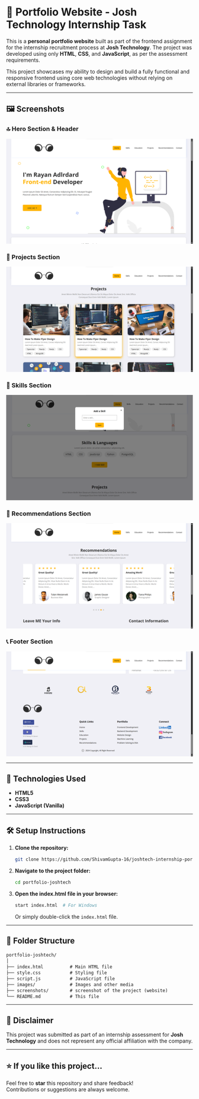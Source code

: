 # 💼 Portfolio Website - Josh Technology Internship Task

This is a **personal portfolio website** built as part of the frontend assignment for the internship recruitment process at **Josh Technology**. The project was developed using only **HTML**, **CSS**, and **JavaScript**, as per the assessment requirements.

This project showcases my ability to design and build a fully functional and responsive frontend using core web technologies without relying on external libraries or frameworks.


---

## 🖼️ Screenshots

### 🔝 Hero Section & Header
![Hero Screenshot](./screenshots/hero.png)

### 📁 Projects Section
![Projects Screenshot](./screenshots/projects.png)

### 🧠 Skills Section
![Skills Screenshot](./screenshots/skills.png)

### 💬 Recommendations Section
![Recommendations Screenshot](./screenshots/recommendations.png)

### 📞 Footer Section
![Footer Screenshot](./screenshots/footer.png)


---


## 🔧 Technologies Used

- **HTML5**  
- **CSS3** 
- **JavaScript (Vanilla)**  

---

## 🛠️ Setup Instructions

1. **Clone the repository:**
   ```bash
   git clone https://github.com/ShivamGupta-16/joshtech-internship-portfolio.git
   ```

2. **Navigate to the project folder:**
   ```bash
   cd portfolio-joshtech
   ```

3. **Open the index.html file in your browser:**
   ```bash
   start index.html  # For Windows
   ```

   Or simply double-click the `index.html` file.

---

## 📂 Folder Structure

```
portfolio-joshtech/
│
├── index.html          # Main HTML file
├── style.css           # Styling file
├── script.js           # JavaScript file
├── images/             # Images and other media
├── screenshots/        # screenshot of the project (website)
└── README.md           # This file
```

---


## 📢 Disclaimer

This project was submitted as part of an internship assessment for **Josh Technology** and does not represent any official affiliation with the company.

---

## ⭐️ If you like this project...

Feel free to **star** this repository and share feedback!  
Contributions or suggestions are always welcome.
